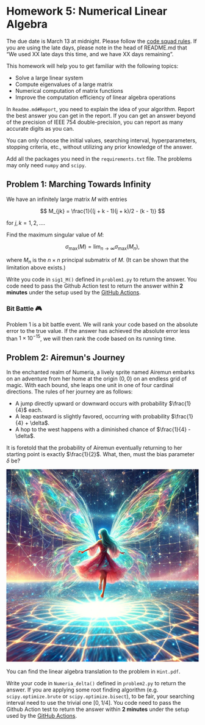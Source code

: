# Homework 5: Numerical Linear Algebra

The due date is March 13 at midnight. Please follow the [code squad rules](https://junwei-lu.github.io/bst236/chapter_syllabus/syllabus/#code-squad). If you are using the late days, please note in the head of README.md that “We used XX late days this time, and we have XX days remaining”. 

This homework will help you to get familiar with the following topics:

- Solve a large linear system
- Compute eigenvalues of a large matrix
- Numerical computation of matrix functions
- Improve the computation efficiency of linear algebra operations

In `Readme.md#Report`, you need to explain the idea of your algorithm. Report the best answer you can get in the report. If you can get an answer beyond of the precision of IEEE 754 double-precision, you can report as many accurate digits as you can.


You can only choose the initial values, searching interval, hyperparameters, stopping criteria, etc., without utilizing any prior knowledge of the answer. 



Add all the packages you need in the `requirements.txt` file. The problems may only need `numpy` and `scipy`.

## Problem 1: Marching Towards Infinity

We have an infinitely large matrix $M$ with entries

$$
M_{jk} = \frac{1}{(j + k - 1)(j + k)/2 - (k - 1)}
$$

for $j, k = 1, 2, \ldots$. 

Find the maximum singular value of $M$:

$$
\sigma_{\max}(M) = \lim_{n \to \infty} \sigma_{\max}(M_n),
$$

where $M_n$ is the $n \times n$ principal submatrix of $M$. (It can be shown that the limitation above exists.)

Write you code in `sig1_M()` defined in `problem1.py` to return the answer. You code need to pass the Github Action test to return the answer within **2 minutes** under the setup used by the [GitHub Actions](https://docs.github.com/en/actions/using-github-hosted-runners/using-github-hosted-runners/about-github-hosted-runners#standard-github-hosted-runners-for--private-repositories).





### **Bit Battle** 🎮

Problem 1 is a bit battle event. We will rank your code based on the absolute error to the true value. If the answer has achieved the absolute error less than $1\times10^{-15}$, we will then rank the code based on its running time.

## Problem 2: Airemun's Journey

In the enchanted realm of Numeria, a lively sprite named Airemun embarks on an adventure from her home at the origin $(0,0)$ on an endless grid of magic. With each bound, she leaps one unit in one of four cardinal directions. The rules of her journey are as follows:

- A jump directly upward or downward occurs with probability $\frac{1}{4}$ each.
- A leap eastward is slightly favored, occurring with probability $\frac{1}{4} + \delta$.
- A hop to the west happens with a diminished chance of $\frac{1}{4} - \delta$.

It is foretold that the probability of Airemun eventually returning to her starting point is exactly $\frac{1}{2}$. What, then, must the bias parameter $\delta$ be?

![Airemun's journey](problem2.png)

You can find the linear algebra translation to the problem in `Hint.pdf`.

Write your code in `Numeria_delta()` defined in `problem2.py` to return the answer. If you are applying some root finding algorithm (e.g. `scipy.optimize.brute` or `scipy.optimize.bisect`), to be fair, your searching interval need to use the trivial one $[0, 1/4]$.
You code need to pass the Github Action test to return the answer within **2 minutes** under the setup used by the [GitHub Actions](https://docs.github.com/en/actions/using-github-hosted-runners/using-github-hosted-runners/about-github-hosted-runners#standard-github-hosted-runners-for--private-repositories). 







